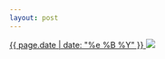 ```yaml
---
layout: post
---
```


<p>
  <a href="/450">
    <time>{{ page.date | date: "%e %B %Y" }}</time>
    <img src="{{ site.assets_url }}/450.jpg">
  </a>
  
</p>

